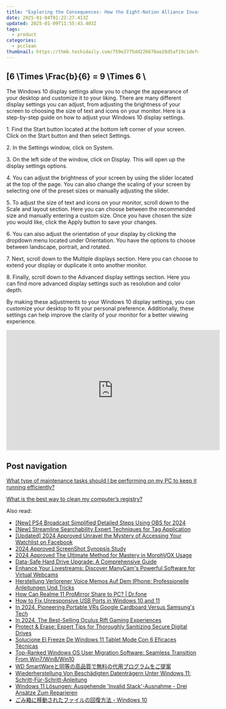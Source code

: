 ```yaml
---
title: "Exploring the Consequences: How the Eight-Nation Alliance Invasion Shaped Modern China - Insights by YL Computing"
date: 2025-01-04T01:22:27.413Z
updated: 2025-01-09T11:55:43.403Z
tags:
  - product
categories:
  - pcclean
thumbnail: https://thmb.techidaily.com/759e3775dd226670ae28d5af19c1defd92ebed9270d940f9ca545069c585fcb0.jpg
---
```


## \[6 \Times \Frac{b}{6} = 9 \Times 6 \

The Windows 10 display settings allow you to change the appearance of your desktop and customize it to your liking. There are many different display settings you can adjust, from adjusting the brightness of your screen to choosing the size of text and icons on your monitor. Here is a step-by-step guide on how to adjust your Windows 10 display settings. 

1\. Find the Start button located at the bottom left corner of your screen. Click on the Start button and then select Settings.

2\. In the Settings window, click on System.

3\. On the left side of the window, click on Display. This will open up the display settings options. 

4\. You can adjust the brightness of your screen by using the slider located at the top of the page. You can also change the scaling of your screen by selecting one of the preset sizes or manually adjusting the slider.

5\. To adjust the size of text and icons on your monitor, scroll down to the Scale and layout section. Here you can choose between the recommended size and manually entering a custom size. Once you have chosen the size you would like, click the Apply button to save your changes.

6\. You can also adjust the orientation of your display by clicking the dropdown menu located under Orientation. You have the options to choose between landscape, portrait, and rotated.

7\. Next, scroll down to the Multiple displays section. Here you can choose to extend your display or duplicate it onto another monitor.

8\. Finally, scroll down to the Advanced display settings section. Here you can find more advanced display settings such as resolution and color depth. 

By making these adjustments to your Windows 10 display settings, you can customize your desktop to fit your personal preference. Additionally, these settings can help improve the clarity of your monitor for a better viewing experience.

<!-- affiliate ads begin -->
<iframe width="560" height="315" src="https://www.youtube.com/embed/pejPLJBLmXw?si=WD97jA3doqbMCkCX" title="YouTube video player" frameborder="0" allow="accelerometer; autoplay; clipboard-write; encrypted-media; gyroscope; picture-in-picture; web-share" referrerpolicy="strict-origin-when-cross-origin" allowfullscreen></iframe>
<!-- affiliate ads end -->

## Post navigation

[What type of maintenance tasks should I be performing on my PC to keep it running efficiently?](https://tools.techidaily.com/pcclean/products/)

[What is the best way to clean my computer’s registry?](https://tools.techidaily.com/pcclean/products/)

<ins class="adsbygoogle"
     style="display:block"
     data-ad-format="autorelaxed"
     data-ad-client="ca-pub-7571918770474297"
     data-ad-slot="1223367746"></ins>

<ins class="adsbygoogle"
     style="display:block"
     data-ad-client="ca-pub-7571918770474297"
     data-ad-slot="8358498916"
     data-ad-format="auto"
     data-full-width-responsive="true"></ins>

<span class="atpl-alsoreadstyle">Also read:</span>
<div><ul>
<li><a href="https://visual-screen-recording.techidaily.com/new-ps4-broadcast-simplified-detailed-steps-using-obs-for-2024/"><u>[New] PS4 Broadcast Simplified Detailed Steps Using OBS for 2024</u></a></li>
<li><a href="https://youtube-stream.techidaily.com/new-streamline-searchability-expert-techniques-for-tag-application/"><u>[New] Streamline Searchability Expert Techniques for Tag Application</u></a></li>
<li><a href="https://facebook-video-content.techidaily.com/updated-2024-approved-unravel-the-mystery-of-accessing-your-watchlist-on-facebook/"><u>[Updated] 2024 Approved Unravel the Mystery of Accessing Your Watchlist on Facebook</u></a></li>
<li><a href="https://screen-activity-recording.techidaily.com/2024-approved-screenshot-synopsis-study/"><u>2024 Approved ScreenShot Synopsis Study</u></a></li>
<li><a href="https://some-skills.techidaily.com/2024-approved-the-ultimate-method-for-mastery-in-morphvox-usage/"><u>2024 Approved The Ultimate Method for Mastery in MorphVOX Usage</u></a></li>
<li><a href="https://discover-amazing.techidaily.com/data-safe-hard-drive-upgrade-a-comprehensive-guide/"><u>Data-Safe Hard Drive Upgrade: A Comprehensive Guide</u></a></li>
<li><a href="https://some-guidance.techidaily.com/enhance-your-livestreams-discover-manycams-powerful-software-for-virtual-webcams/"><u>Enhance Your Livestreams: Discover ManyCam's Powerful Software for Virtual Webcams</u></a></li>
<li><a href="https://discover-amazing.techidaily.com/herstellung-verlorener-voice-memos-auf-dem-iphone-professionelle-anleitungen-und-tricks/"><u>Herstellung Verlorener Voice Memos Auf Dem IPhone: Professionelle Anleitungen Und Tricks</u></a></li>
<li><a href="https://screen-mirror.techidaily.com/how-can-realme-11-promirror-share-to-pc-drfone-by-drfone-android/"><u>How Can Realme 11 ProMirror Share to PC? | Dr.fone</u></a></li>
<li><a href="https://common-error.techidaily.com/how-to-fix-unresponsive-usb-ports-in-windows-10-and-11/"><u>How to Fix Unresponsive USB Ports in Windows 10 and 11</u></a></li>
<li><a href="https://extra-approaches.techidaily.com/in-2024-pioneering-portable-vrs-google-cardboard-versus-samsungs-tech/"><u>In 2024, Pioneering Portable VRs Google Cardboard Versus Samsung's Tech</u></a></li>
<li><a href="https://some-tips.techidaily.com/in-2024-the-best-selling-oculus-rift-gaming-experiences/"><u>In 2024, The Best-Selling Oculus Rift Gaming Experiences</u></a></li>
<li><a href="https://discover-amazing.techidaily.com/protect-and-erase-expert-tips-for-thoroughly-sanitizing-secure-digital-drives/"><u>Protect & Erase: Expert Tips for Thoroughly Sanitizing Secure Digital Drives</u></a></li>
<li><a href="https://discover-amazing.techidaily.com/solucione-el-freeze-de-windows-11-tablet-mode-con-6-eficaces-tecnicas/"><u>Solucione El Freeze De Windows 11 Tablet Mode Con 6 Eficaces Técnicas</u></a></li>
<li><a href="https://discover-amazing.techidaily.com/top-ranked-windows-os-user-migration-software-seamless-transition-from-win7win8win10/"><u>Top-Ranked Windows OS User Migration Software: Seamless Transition From Win7/Win8/Win10</u></a></li>
<li><a href="https://discover-amazing.techidaily.com/1728468433900-wd-smartware/"><u>WD SmartWareと同等の高品質で無料の代用プログラムをご提案</u></a></li>
<li><a href="https://discover-amazing.techidaily.com/wiederherstellung-von-beschadigten-datentragern-unter-windows-11-schritt-fur-schritt-anleitung/"><u>Wiederherstellung Von Beschädigten Datenträgern Unter Windows 11: Schritt-Für-Schritt-Anleitung</u></a></li>
<li><a href="https://discover-amazing.techidaily.com/windows-11-losungen-ausgehende-invalid-stack-ausnahme-drei-ansatze-zum-reparieren/"><u>Windows 11 Lösungen: Ausgehende 'Invalid Stack'-Ausnahme - Drei Ansätze Zum Reparieren</u></a></li>
<li><a href="https://discover-amazing.techidaily.com/1728470655570-windows-10/"><u>ごみ箱に移動されたファイルの回復方法 - Windows 10</u></a></li>
</ul></div>

